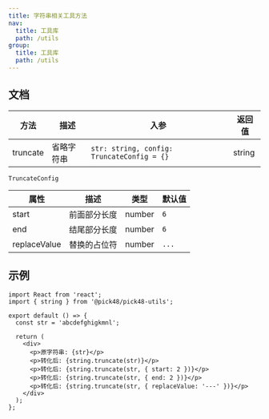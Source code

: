 ```yaml
---
title: 字符串相关工具方法
nav:
  title: 工具库
  path: /utils
group:
  title: 工具库
  path: /utils
---
```


## 文档

| 方法     | 描述       | 入参                                       | 返回值 |
| -------- | ---------- | ------------------------------------------ | ------ |
| truncate | 省略字符串 | `str: string, config: TruncateConfig = {}` | string |

`TruncateConfig`

| 属性         | 描述         | 类型   | 默认值 |
| ------------ | ------------ | ------ | ------ |
| start        | 前面部分长度 | number | `6`    |
| end          | 结尾部分长度 | number | `6`    |
| replaceValue | 替换的占位符 | number | `...`  |

## 示例

```tsx
import React from 'react';
import { string } from '@pick48/pick48-utils';

export default () => {
  const str = 'abcdefghigkmnl';

  return (
    <div>
      <p>原字符串: {str}</p>
      <p>转化后: {string.truncate(str)}</p>
      <p>转化后: {string.truncate(str, { start: 2 })}</p>
      <p>转化后: {string.truncate(str, { end: 2 })}</p>
      <p>转化后: {string.truncate(str, { replaceValue: '---' })}</p>
    </div>
  );
};
```
